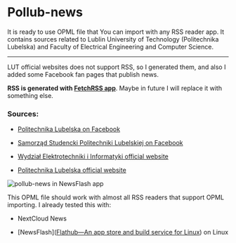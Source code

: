 # Pollub-news

It is ready to use OPML file that You can import with any RSS reader app. It contains sources related to Lublin University of Technology (Politechnika Lubelska) and Faculty of Electrical Engineering and Computer Science.

---

LUT official websites does not support RSS, so I generated them, and also I added some Facebook fan pages that publish news.

**RSS is generated with [FetchRSS app](www.fetchrss.com)**. Maybe in future I will replace it with something else. 

### Sources:

- [Politechnika Lubelska on Facebook]([Facebook](https://www.facebook.com/politechnikalubelska/))

- [Samorząd Studencki Politechniki Lubelskiej on Facebook]([Facebook](https://www.facebook.com/SamorzadPL/))

- [Wydział Elektrotechniki i Informatyki official website](https://weii.pollub.pl/)

- [Politechnika Lubelska official website](https://pollub.pl/)

![pollub-news in NewsFlash app](https://i.imgur.com/gyTs1bB.jpg)



This OPML file should work with almost all RSS readers that support OPML importing. I already tested this with:

- NextCloud News

- [NewsFlash]([Flathub—An app store and build service for Linux](https://flathub.org/apps/details/com.gitlab.newsflash)) on Linux